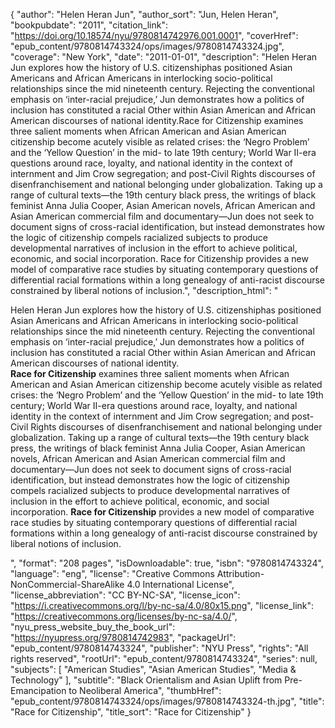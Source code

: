 {
  "author": "Helen Heran Jun",
  "author_sort": "Jun, Helen Heran",
  "bookpubdate": "2011",
  "citation_link": "https://doi.org/10.18574/nyu/9780814742976.001.0001",
  "coverHref": "epub_content/9780814743324/ops/images/9780814743324.jpg",
  "coverage": "New York",
  "date": "2011-01-01",
  "description": "Helen Heran Jun explores how the history of U.S. citizenshiphas positioned Asian Americans and African Americans in interlocking socio-political relationships since the mid nineteenth century. Rejecting the conventional emphasis on ‘inter-racial prejudice,’ Jun demonstrates how a politics of inclusion has constituted a racial Other within Asian American and African American discourses of national identity.Race for Citizenship examines three salient moments when African American and Asian American citizenship become acutely visible as related crises: the ‘Negro Problem’ and the ‘Yellow Question’ in the mid- to late 19th century; World War II-era questions around race, loyalty, and national identity in the context of internment and Jim Crow segregation; and post-Civil Rights discourses of disenfranchisement and national belonging under globalization. Taking up a range of cultural texts—the 19th century black press, the writings of black feminist Anna Julia Cooper, Asian American novels, African American and Asian American commercial film and documentary—Jun does not seek to document signs of cross-racial identification, but instead demonstrates how the logic of citizenship compels racialized subjects to produce developmental narratives of inclusion in the effort to achieve political, economic, and social incorporation. Race for Citizenship provides a new model of comparative race studies by situating contemporary questions of differential racial formations within a long genealogy of anti-racist discourse constrained by liberal notions of inclusion.",
  "description_html": "<p>Helen Heran Jun explores how the history of U.S. citizenshiphas positioned Asian Americans and African Americans in interlocking socio-political relationships since the mid nineteenth century. Rejecting the conventional emphasis on ‘inter-racial prejudice,’ Jun demonstrates how a politics of inclusion has constituted a racial Other within Asian American and African American discourses of national identity.<br><b>Race for Citizenship</b> examines three salient moments when African American and Asian American citizenship become acutely visible as related crises: the ‘Negro Problem’ and the ‘Yellow Question’ in the mid- to late 19th century; World War II-era questions around race, loyalty, and national identity in the context of internment and Jim Crow segregation; and post-Civil Rights discourses of disenfranchisement and national belonging under globalization. Taking up a range of cultural texts—the 19th century black press, the writings of black feminist Anna Julia Cooper, Asian American novels, African American and Asian American commercial film and documentary—Jun does not seek to document signs of cross-racial identification, but instead demonstrates how the logic of citizenship compels racialized subjects to produce developmental narratives of inclusion in the effort to achieve political, economic, and social incorporation. <b>Race for Citizenship</b> provides a new model of comparative race studies by situating contemporary questions of differential racial formations within a long genealogy of anti-racist discourse constrained by liberal notions of inclusion.</p>",
  "format": "208 pages",
  "isDownloadable": true,
  "isbn": "9780814743324",
  "language": "eng",
  "license": "Creative Commons Attribution-NonCommercial-ShareAlike 4.0 International License",
  "license_abbreviation": "CC BY-NC-SA",
  "license_icon": "https://i.creativecommons.org/l/by-nc-sa/4.0/80x15.png",
  "license_link": "https://creativecommons.org/licenses/by-nc-sa/4.0/",
  "nyu_press_website_buy_the_book_url": "https://nyupress.org/9780814742983",
  "packageUrl": "epub_content/9780814743324",
  "publisher": "NYU Press",
  "rights": "All rights reserved",
  "rootUrl": "epub_content/9780814743324",
  "series": null,
  "subjects": [
    "American Studies",
    "Asian American Studies",
    "Media & Technology"
  ],
  "subtitle": "Black Orientalism and Asian Uplift from Pre-Emancipation to Neoliberal America",
  "thumbHref": "epub_content/9780814743324/ops/images/9780814743324-th.jpg",
  "title": "Race for Citizenship",
  "title_sort": "Race for Citizenship"
}
